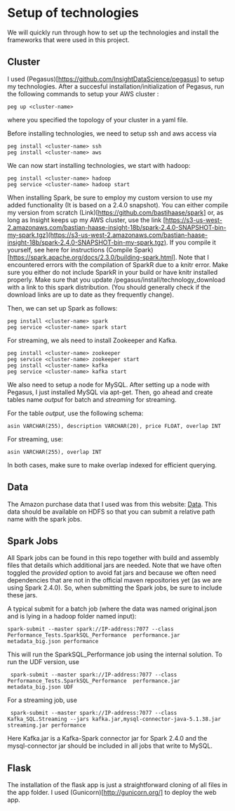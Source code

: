 # Setup of technologies

We will quickly run through how to set up the technologies and install the frameworks that were used in this project.


## Cluster

I used (Pegasus)[https://github.com/InsightDataScience/pegasus] to setup my technologies.
After a succesful installation/initialization of Pegasus, run the following commands to setup your AWS cluster :

    peg up <cluster-name>

where you specified the topology of your cluster in a yaml file.

Before installing technologies, we need to setup ssh and aws access via

    peg install <cluster-name> ssh
    peg install <cluster-name> aws

We can now start installing technologies, we start with hadoop:

    peg install <cluster-name> hadoop
    peg service <cluster-name> hadoop start

When installing Spark, be sure to employ my custom version to use my added
functionality (It is based on a 2.4.0 snapshot). You can either compile my
version from scratch (Link)[https://github.com/bastihaase/spark] or, as long as
Insight keeps up my AWS cluster, use the link
[https://s3-us-west-2.amazonaws.com/bastian-haase-insight-18b/spark-2.4.0-SNAPSHOT-bin-my-spark.tgz](https://s3-us-west-2.amazonaws.com/bastian-haase-insight-18b/spark-2.4.0-SNAPSHOT-bin-my-spark.tgz).
If you compile it yourself, see here for instructions (Compile Spark)[https://spark.apache.org/docs/2.3.0/building-spark.html].
Note that I encountered errors with the compilation of SparkR due to a knitr error.
Make sure you either do not include SparkR in your build or have
knitr installed properly.
Make sure that you update /pegasus/install/technology_download with a
link to this spark distribution. (You should generally check if
the download links are up to date as they frequently change).

Then, we can set up Spark as follows:

    peg install <cluster-name> spark
    peg service <cluster-name> spark start

For streaming, we als need to install Zookeeper and Kafka.

    peg install <cluster-name> zookeeper
    peg service <cluster-name> zookeeper start
    peg install <cluster-name> kafka
    peg service <cluster-name> kafka start

We also need to setup a node for MySQL. After setting up a node with Pegasus, I
just installed MySQL via apt-get. Then, go ahead and create tables name *output*
for batch and *streaming* for streaming.

For the table *output*, use the following schema:

    asin VARCHAR(255), description VARCHAR(20), price FLOAT, overlap INT

For streaming, use:

    asin VARCHAR(255), overlap INT

In both cases, make sure to make overlap indexed for efficient querying.

## Data

The Amazon purchase data that I used was from this website: [Data](http://jmcauley.ucsd.edu/data/amazon/links.html).
This data should be available on HDFS so that you can submit a relative path name with the spark jobs.


## Spark Jobs

All Spark jobs can be found in this repo together with build and assembly files that details
which additional jars are needed. Note that we have often toggled the *provided* option to
avoid fat jars and because we often need dependencies that are not in the official maven
repositories yet (as we are using Spark 2.4.0). So, when submitting the Spark jobs, be sure
to include these jars.

A typical submit for a batch job (where the data was named original.json and is
lying in a hadoop folder named input):

    spark-submit --master spark://IP-address:7077 --class Performance_Tests.SparkSQL_Performance  performance.jar  metadata_big.json performance
 This will run the SparkSQL_Performance job using the internal solution.
 To run the UDF version, use

     spark-submit --master spark://IP-address:7077 --class Performance_Tests.SparkSQL_Performance  performance.jar  metadata_big.json UDF

For a streaming job, use

     spark-submit --master spark://IP-address:7077 --class Kafka_SQL.Streaming --jars kafka.jar,mysql-connector-java-5.1.38.jar streaming.jar performance

Here Kafka.jar is a Kafka-Spark connector jar for Spark 2.4.0 and the mysql-connector jar should be included
in all jobs that write to MySQL.


## Flask

The installation of the flask app is just a straightforward cloning of all files in the app folder.
I used (Gunicorn)[http://gunicorn.org/] to deploy the web app.

